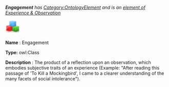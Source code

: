 ___Engagement__ 
 has
 [Category:OntologyElement](../../Category/OntologyElement "Category:OntologyElement") 
 and is an
 [element of](../../Property/ElementOf "Property:ElementOf") 
[Experience & Observation](../../Submissions/Experience_&_Observation "Submissions:Experience & Observation")_




  





[![Class](../images/thumb/2/27/Class.gif/45px-Class.gif)](../../Image/Class.gif "Class")


__Name__ 
 : Engagement
 



__Type:__ 
 owl:Class
 



__Description__ 
 : The product of a reflection upon an observation, which embodies subjective traits of an experience (Example: "After reading this passage of 'To Kill a Mockingbird', I came to a clearer understanding of the many facets of social intolerance").